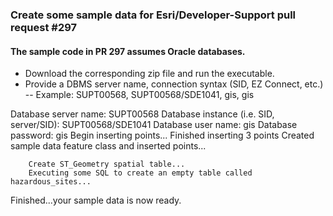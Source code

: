 ### Create some sample data for Esri/Developer-Support pull request #297
#### The sample code in PR 297 assumes Oracle databases.

- Download the corresponding zip file and run the executable.
- Provide a DBMS server name, connection syntax (SID, EZ Connect, etc.)
-- Example: SUPT00568, SUPT00568/SDE1041, gis, gis

Database server name:
SUPT00568
Database instance (i.e. SID, server/SID):
SUPT00568/SDE1041
Database user name:
gis
Database password:
gis
        Begin inserting points...
        Finished inserting 3 points
        Created sample data feature class and inserted points...


        Create ST_Geometry spatial table...
        Executing some SQL to create an empty table called hazardous_sites...

Finished...your sample data is now ready.

